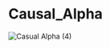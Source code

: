 # Causal_Alpha
![Casual Alpha (4)](https://github.com/user-attachments/assets/5d1b0f69-d099-4d19-963e-fbd2dcd8d301)
